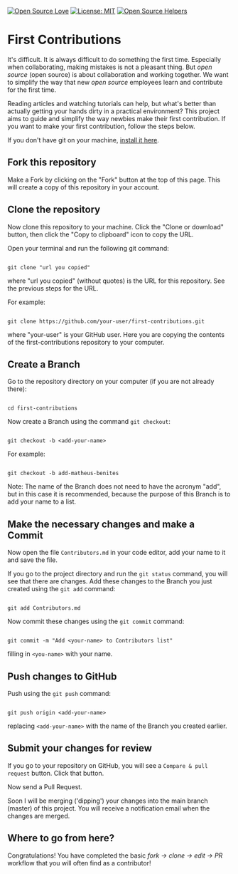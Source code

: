 [![Open Source Love](https://badges.frapsoft.com/os/v1/open-source.svg?v=103)](https://github.com/benits/boilerplate-webpack-5)
[![License: MIT](https://img.shields.io/badge/License-MIT-green.svg)](https://opensource.org/licenses/MIT)
[![Open Source Helpers](https://www.codetriage.com/benits/boilerplate-webpack-5/badges/users.svg)](https://www.codetriage.com/benits/boilerplate-webpack-5)

# First Contributions

It's difficult. It is always difficult to do something the first time. Especially when collaborating, making mistakes is not a pleasant thing. But *open source* (open source) is about collaboration and working together. We want to simplify the way that new *open source* employees learn and contribute for the first time.

Reading articles and watching tutorials can help, but what's better than actually getting your hands dirty in a practical environment? This project aims to guide and simplify the way newbies make their first contribution. If you want to make your first contribution, follow the steps below.

If you don't have git on your machine, [install it here]( https://help.github.com/articles/set-up-git/ ).

## Fork this repository

Make a Fork by clicking on the "Fork" button at the top of this page. This will create a copy of this repository in your account.

## Clone the repository

Now clone this repository to your machine. Click the "Clone or download" button, then click the "Copy to clipboard" icon to copy the URL.

Open your terminal and run the following git command:

```

git clone "url you copied"

```

where "url you copied" (without quotes) is the URL for this repository. See the previous steps for the URL.

For example:

```

git clone https://github.com/your-user/first-contributions.git

```

where "your-user" is your GitHub user. Here you are copying the contents of the first-contributions repository to your computer.

## Create a Branch

Go to the repository directory on your computer (if you are not already there):

```

cd first-contributions

```

Now create a Branch using the command `git checkout`:

```

git checkout -b <add-your-name>

```

For example:

```

git checkout -b add-matheus-benites

```

Note: The name of the Branch does not need to have the acronym "add", but in this case it is recommended, because the purpose of this Branch is to add your name to a list.

## Make the necessary changes and make a Commit

Now open the file `Contributors.md` in your code editor, add your name to it and save the file.

If you go to the project directory and run the `git status` command, you will see that there are changes. Add these changes to the Branch you just created using the `git add` command:

```

git add Contributors.md

```

Now commit these changes using the `git commit` command:

```

git commit -m "Add <your-name> to Contributors list"

```

filling in `<you-name>` with your name.

## Push changes to GitHub

Push using the `git push` command:

```

git push origin <add-your-name>

```

replacing `<add-your-name>` with the name of the Branch you created earlier.

## Submit your changes for review

If you go to your repository on GitHub, you will see a `Compare & pull request` button. Click that button.

Now send a Pull Request.

Soon I will be merging ('dipping') your changes into the main branch (master) of this project. You will receive a notification email when the changes are merged.

## Where to go from here?

Congratulations! You have completed the basic _fork -> clone -> edit -> PR_ workflow that you will often find as a contributor!
